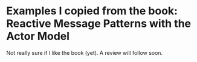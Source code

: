 Examples I copied from the book: Reactive Message Patterns with the Actor Model
=========================

Not really sure if I like the book (yet). A review will follow soon.
